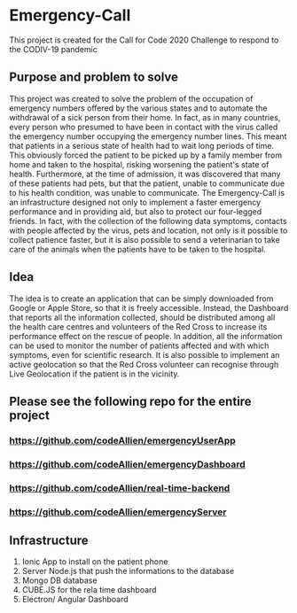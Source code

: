 # Emergency-Call
This project is created for the Call for Code 2020 Challenge to respond to the CODIV-19 pandemic

## Purpose and problem to solve
This project was created to solve the problem of the occupation of emergency numbers offered by the various states and to automate the withdrawal of a sick person from their home. 
In fact, as in many countries, every person who presumed to have been in contact with the virus called the emergency number occupying the emergency number lines. This meant that patients in a serious state of health had to wait long periods of time. This obviously forced the patient to be picked up by a family member from home and taken to the hospital, risking worsening the patient's state of health.
Furthermore, at the time of admission, it was discovered that many of these patients had pets, but that the patient, unable to communicate due to his health condition, was unable to communicate.
The Emergency-Call is an infrastructure designed not only to implement a faster emergency performance and in providing aid, but also to protect our four-legged friends.
In fact, with the collection of the following data symptoms, contacts with people affected by the virus, pets and location, not only is it possible to collect patience faster, but it is also possible to send a veterinarian to take care of the animals when the patients have to be taken to the hospital.

## Idea
The idea is to create an application that can be simply downloaded from Google or Apple Store, so that it is freely accessible.
Instead, the Dashboard that reports all the information collected, should be distributed among all the health care centres and volunteers of the Red Cross to increase its performance effect on the rescue of people.
In addition, all the information can be used to monitor the number of patients affected and with which symptoms, even for scientific research. It is also possible to implement an active geolocation so that the Red Cross volunteer can recognise through Live Geolocation if the patient is in the vicinity.

## Please see the following repo for the entire project
### https://github.com/codeAllien/emergencyUserApp
### https://github.com/codeAllien/emergencyDashboard
### https://github.com/codeAllien/real-time-backend
### https://github.com/codeAllien/emergencyServer

## Infrastructure
1. Ionic App to install on the patient phone
2. Server Node.js that push the informations to the database
3. Mongo DB database
4. CUBE.JS for the rela time dashboard
5. Electron/ Angular Dashboard

